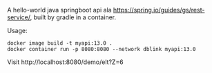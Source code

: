 A hello-world java springboot api ala https://spring.io/guides/gs/rest-service/,
built by gradle in a container.

Usage:

```
docker image build -t myapi:13.0 .
docker container run -p 8080:8080 --network dblink myapi:13.0
```

Visit http://localhost:8080/demo/elt?Z=6
